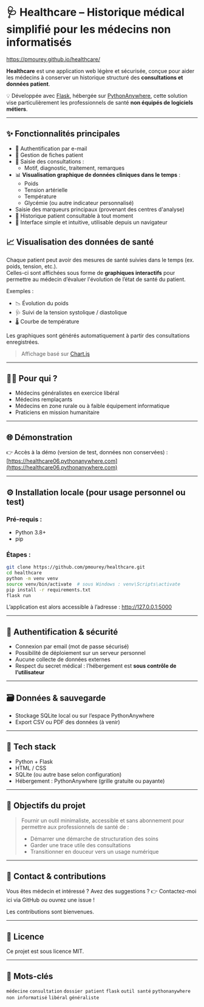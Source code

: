 # 🩺 Healthcare – Historique médical simplifié pour les médecins non informatisés

https://pmourey.github.io/healthcare/

**Healthcare** est une application web légère et sécurisée, conçue pour aider les médecins à conserver un historique structuré des **consultations et données patient**.

💡 Développée avec [Flask](https://flask.palletsprojects.com/), hébergée sur [PythonAnywhere](https://www.pythonanywhere.com/), cette solution vise particulièrement les professionnels de santé **non équipés de logiciels métiers**.

---

## ✨ Fonctionnalités principales

- 🔐 Authentification par e-mail
- 👤 Gestion de fiches patient
- 📝 Saisie des consultations :
  - Motif, diagnostic, traitement, remarques
- 📊 **Visualisation graphique de données cliniques dans le temps** :
  - Poids
  - Tension artérielle
  - Température
  - Glycémie (ou autre indicateur personnalisé)
- Saisie des marqueurs principaux (provenant des centres d'analyse)
- 📂 Historique patient consultable à tout moment
- 🧭 Interface simple et intuitive, utilisable depuis un navigateur

## 📈 Visualisation des données de santé

Chaque patient peut avoir des mesures de santé suivies dans le temps (ex. poids, tension, etc.).  
Celles-ci sont affichées sous forme de **graphiques interactifs** pour permettre au médecin d’évaluer l'évolution de l’état de santé du patient.

Exemples :
- 📉 Évolution du poids
- 🩺 Suivi de la tension systolique / diastolique
- 🌡️ Courbe de température

Les graphiques sont générés automatiquement à partir des consultations enregistrées.

> Affichage basé sur [Chart.js](https://www.chartjs.org/)

---

## 👨‍⚕️ Pour qui ?

- Médecins généralistes en exercice libéral
- Médecins remplaçants
- Médecins en zone rurale ou à faible équipement informatique
- Praticiens en mission humanitaire

---

## 🌐 Démonstration

👉 Accès à la démo (version de test, données non conservées) :  
[https://healthcare06.pythonanywhere.com](https://healthcare06.pythonanywhere.com)  

---

## ⚙️ Installation locale (pour usage personnel ou test)

### Pré-requis :
- Python 3.8+
- pip

### Étapes :

```bash
git clone https://github.com/pmourey/healthcare.git
cd healthcare
python -m venv venv
source venv/bin/activate  # sous Windows : venv\Scripts\activate
pip install -r requirements.txt
flask run
```

L’application est alors accessible à l’adresse : http://127.0.0.1:5000

---

## 🔐 Authentification & sécurité

* Connexion par email (mot de passe sécurisé)
* Possibilité de déploiement sur un serveur personnel
* Aucune collecte de données externes
* Respect du secret médical : l’hébergement est **sous contrôle de l’utilisateur**

---

## 🗃️ Données & sauvegarde

* Stockage SQLite local ou sur l’espace PythonAnywhere
* Export CSV ou PDF des données (à venir)

---

## 🧱 Tech stack

* Python + Flask
* HTML / CSS
* SQLite (ou autre base selon configuration)
* Hébergement : PythonAnywhere (grille gratuite ou payante)

---

## 🎯 Objectifs du projet

> Fournir un outil minimaliste, accessible et sans abonnement pour permettre aux professionnels de santé de :
>
> * Démarrer une démarche de structuration des soins
> * Garder une trace utile des consultations
> * Transitionner en douceur vers un usage numérique

---

## 💬 Contact & contributions

Vous êtes médecin et intéressé ? Avez des suggestions ?
👉 Contactez-moi ici via GitHub ou ouvrez une issue !

Les contributions sont bienvenues.

---

## 📄 Licence

Ce projet est sous licence MIT.

---

## 🔎 Mots-clés

`médecine` `consultation` `dossier patient` `flask` `outil santé` `pythonanywhere` `non informatisé` `libéral` `généraliste`


